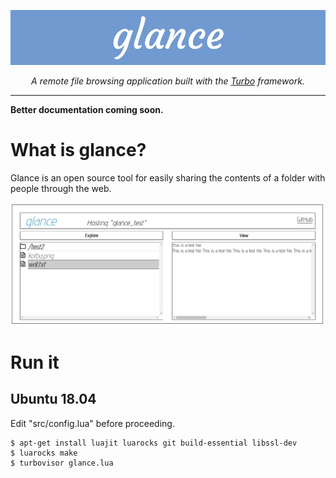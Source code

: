 <p align="center">
<img src="assets/glance_banner.jpg">
</p>

<p align="center"><i>A remote file browsing application built with the <a href="https://github.com/kernelsauce/turbo">Turbo</a> framework.</i></p>

---

**Better documentation coming soon.**

# What is glance?

Glance is an open source tool for easily sharing the contents of a folder with people through the web.

![screenshot](assets/screenshot.png)

# Run it

## Ubuntu 18.04
Edit "src/config.lua" before proceeding.
```
$ apt-get install luajit luarocks git build-essential libssl-dev
$ luarocks make
$ turbovisor glance.lua
```
